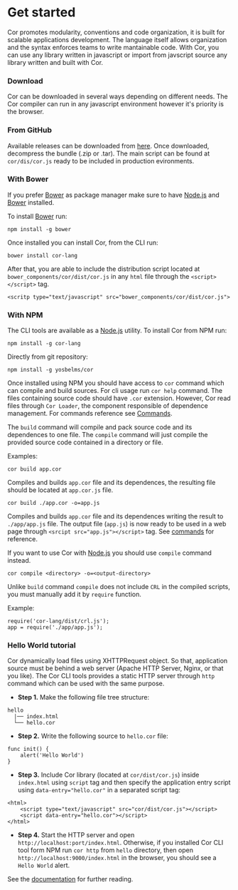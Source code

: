 # Get started

Cor promotes modularity, conventions and code organization, it is built for scalable applications development. The language itself allows organization and the syntax enforces teams to write mantainable code. With Cor, you can use any library written in javascript or import from javscript source any library written and built with Cor.

### Download

Cor can be downloaded in several ways depending on different needs. The Cor compiler can run in any javascript environment however it's priority is the browser.

### From GitHub

Available releases can be downloaded from [here](https://github.com/yosbelms/cor/releases). Once downloaded, decompress the bundle (.zip or .tar). The main script can be found at `cor/dis/cor.js` ready to be included in production evironments.

### With Bower
If you prefer [Bower](http://bower.io) as package manager make sure to have [Node.js](http://nodejs.org) and [Bower](http://bower.io) installed.

To install [Bower](http://bower.io) run:

```
npm install -g bower
```

Once installed you can install Cor, from the CLI run:

```
bower install cor-lang
```

After that, you are able to include the distribution script located at `bower_components/cor/dist/cor.js` in any `html` file through the `<script></script>` tag.
```
<scritp type="text/javascript" src="bower_components/cor/dist/cor.js">
```


### With NPM

The CLI tools are available as a [Node.js](http://nodejs.org) utility. To install Cor from NPM run:

```
npm install -g cor-lang
```

Directly from git repository:

```
npm install -g yosbelms/cor
```

Once installed using NPM you should have access to `cor` command which can compile and build sources. For cli usage run `cor help` command. The files containing source code should have `.cor` extension. However, Cor read files through `Cor Loader`, the component responsible of dependence management. For commands reference see [Commands](documentation.html#commands).

The `build` command will compile and pack source code and its dependences to one file. The `compile` command will just compile the provided source code contained in a directory or file.

Examples:

```
cor build app.cor
```
Compiles and builds `app.cor` file and its dependences, the resulting file should be located at `app.cor.js` file.

```
cor build ./app.cor -o=app.js
```
Compiles and builds `app.cor` file and its dependences writing the result to `./app/app.js` file. The output file (`app.js`) is now ready to be used in a web page through `<srcipt src="app.js"></script>` tag. See [commands](documentation.html#commands) for reference.

If you want to use Cor with [Node.js](http://nodejs.org) you should use `compile` command instead.
```
cor compile <directory> -o=<output-directory>
```
Unlike `build` command `compile` does not include `CRL` in the compiled scripts, you must manually add it by `require` function.

Example:
```
require('cor-lang/dist/crl.js');
app = require('./app/app.js');
```


### Hello World tutorial

Cor dynamically load files using XHTTPRequest object. So that, application source must be behind a web server (Apache HTTP Server, Nginx, or that you like). The Cor CLI tools provides a static HTTP server through `http` command which can be used with the same purpose.

* **Step 1.** Make the following file tree structure:
```
hello
  |── index.html
  └── hello.cor
```

* **Step 2.** Write the following source to `hello.cor` file:
```
func init() {
    alert('Hello World')
}
```

* **Step 3.** Include Cor library (located at `cor/dist/cor.js`) inside `index.html` using `script` tag and then specify the application entry script using `data-entry="hello.cor"` in a separated script tag:
```
<html>
    <script type="text/javascript" src="cor/dist/cor.js"></script>
    <script data-entry="hello.cor"></script>
</html>
```

* **Step 4.** Start the HTTP server and open `http://localhost:port/index.html`. Otherwise, if you installed Cor CLI tool form NPM run `cor http` from `hello` directory, then open `http://localhost:9000/index.html` in the browser, you should see a `Hello World` alert.

See the [documentation](documentation.html) for further reading.
